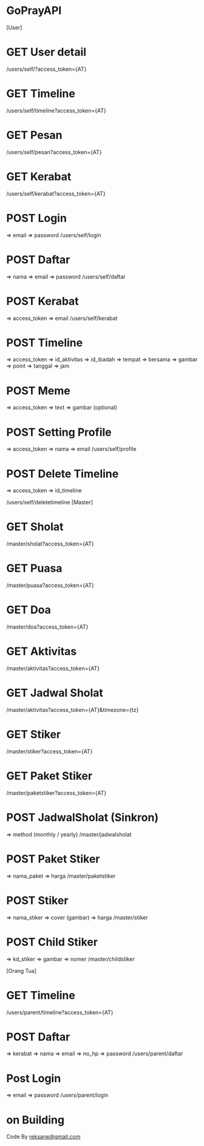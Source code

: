# GoPrayAPI

[User]
# GET User detail
/users/self/?access_token={AT}

# GET Timeline
/users/self/timeline?access_token={AT}

# GET Pesan
/users/self/pesan?access_token={AT}

# GET Kerabat
/users/self/kerabat?access_token={AT}

# POST Login
=> email
=> password
/users/self/login

# POST Daftar
=> nama
=> email
=> password
/users/self/daftar

# POST Kerabat
=> access_token
=> email
/users/self/kerabat

# POST Timeline
=> access_token
=> id_aktivitas
=> id_ibadah
=> tempat
=> bersama
=> gambar
=> point
=> tanggal
=> jam

# POST Meme
=> access_token
=> text
=> gambar (optional)

# POST Setting Profile
=> access_token
=> nama
=> email
/users/self/profile

# POST Delete Timeline
=> access_token
=> id_timeline

/users/self/deletetimeline
[Master]
# GET Sholat
/master/sholat?access_token={AT}

# GET Puasa
/master/puasa?access_token={AT}

# GET Doa
/master/doa?access_token={AT}

# GET Aktivitas
/master/aktivitas?access_token={AT}

# GET Jadwal Sholat
/master/aktivitas?access_token={AT}&timezone={tz}

# GET Stiker
/master/stiker?access_token={AT}

# GET Paket Stiker
/master/paketstiker?access_token={AT}

# POST JadwalSholat (Sinkron)
=> method (monthly / yearly)
/master/jadwalsholat

# POST Paket Stiker
=> nama_paket
=> harga
/master/paketstiker

# POST Stiker
=> nama_stiker
=> cover (gambar)
=> harga
/master/stiker

# POST Child Stiker
=> kd_stiker
=> gambar
=> nomer
/master/childstiker

[Orang Tua]
# GET Timeline
/users/parent/timeline?access_token={AT}

# POST Daftar
=> kerabat
=> nama
=> email
=> no_hp
=> password
/users/parent/daftar

# Post Login
=> email
=> password
/users/parent/login

# on Building

Code By reksarw@gmail.com
